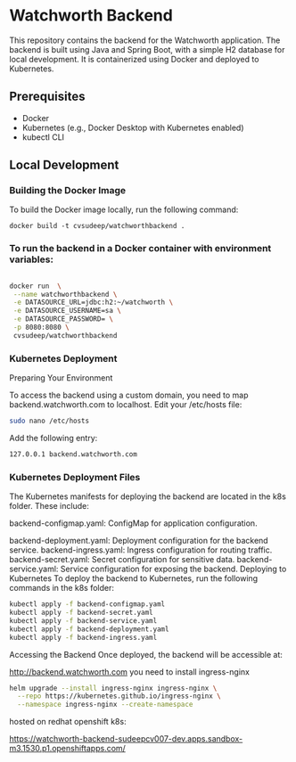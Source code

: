 # Watchworth Backend

This repository contains the backend for the Watchworth application. The backend is built using Java and Spring Boot, with a simple H2 database for local development. It is containerized using Docker and deployed to Kubernetes.

## Prerequisites

- Docker
- Kubernetes (e.g., Docker Desktop with Kubernetes enabled)
- kubectl CLI

## Local Development

### Building the Docker Image

To build the Docker image locally, run the following command:

    docker build -t cvsudeep/watchworthbackend .


### To run the backend in a Docker container with environment variables:

 ```bash 
 
 docker run  \
  --name watchworthbackend \
  -e DATASOURCE_URL=jdbc:h2:~/watchworth \
  -e DATASOURCE_USERNAME=sa \
  -e DATASOURCE_PASSWORD= \
  -p 8080:8080 \
  cvsudeep/watchworthbackend

```


  ### Kubernetes Deployment

Preparing Your Environment

To access the backend using a custom domain, you need to map backend.watchworth.com to localhost. Edit your /etc/hosts file:

```bash 
sudo nano /etc/hosts
```
Add the following entry:

```bash 
127.0.0.1 backend.watchworth.com
```
### Kubernetes Deployment Files
The Kubernetes manifests for deploying the backend are located in the k8s folder. These include:

backend-configmap.yaml: ConfigMap for application configuration.

backend-deployment.yaml: Deployment configuration for the backend service.
backend-ingress.yaml: Ingress configuration for routing traffic.
backend-secret.yaml: Secret configuration for sensitive data.
backend-service.yaml: Service configuration for exposing the backend.
Deploying to Kubernetes
To deploy the backend to Kubernetes, run the following commands in the k8s folder:

```bash
kubectl apply -f backend-configmap.yaml
kubectl apply -f backend-secret.yaml
kubectl apply -f backend-service.yaml
kubectl apply -f backend-deployment.yaml
kubectl apply -f backend-ingress.yaml
```
Accessing the Backend
Once deployed, the backend will be accessible at:


http://backend.watchworth.com
you need to install ingress-nginx
```bash
helm upgrade --install ingress-nginx ingress-nginx \
  --repo https://kubernetes.github.io/ingress-nginx \
  --namespace ingress-nginx --create-namespace
```

hosted on redhat openshift k8s:

https://watchworth-backend-sudeepcv007-dev.apps.sandbox-m3.1530.p1.openshiftapps.com/
